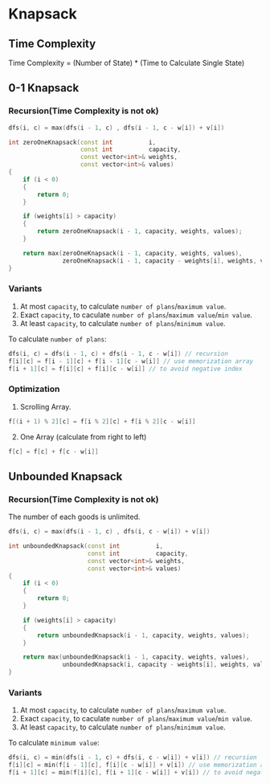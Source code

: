 # Knapsack
## Time Complexity
Time Complexity = (Number of State) * (Time to Calculate Single State)

## 0-1 Knapsack
### Recursion(Time Complexity is not ok)
``` cpp
dfs(i, c) = max(dfs(i - 1, c) , dfs(i - 1, c - w[i]) + v[i])
``` 
``` cpp
int zeroOneKnapsack(const int          i,
                    const int          capacity,
                    const vector<int>& weights,
                    const vector<int>& values)
{
    if (i < 0)
    {
        return 0;
    }

    if (weights[i] > capacity)
    {
        return zeroOneKnapsack(i - 1, capacity, weights, values);
    }

    return max(zeroOneKnapsack(i - 1, capacity, weights, values),
               zeroOneKnapsack(i - 1, capacity - weights[i], weights, values) + values[i]);
}
```
### Variants
1. At most `capacity`, to calculate `number of plans`/`maximum value`.
2. Exact `capacity`, to caculate `number of plans`/`maximum value`/`min value`.
3. At least `capacity`, to calculate `number of plans`/`minimum value`.

To calculate `number of plans`: 
``` cpp
dfs(i, c) = dfs(i - 1, c) + dfs(i - 1, c - w[i]) // recursion
f[i][c] = f[i - 1][c] + f[i - 1][c - w[i]] // use memorization array
f[i + 1][c] = f[i][c] + f[i][c - w[i]] // to avoid negative index
```
### Optimization
1. Scrolling Array.
``` cpp
f[(i + 1) % 2][c] = f[i % 2][c] + f[i % 2][c - w[i]]
```
2. One Array (calculate from right to left)
``` cpp
f[c] = f[c] + f[c - w[i]]
```
## Unbounded Knapsack
### Recursion(Time Complexity is not ok)
The number of each goods is unlimited.
``` cpp
dfs(i, c) = max(dfs(i - 1, c) , dfs(i, c - w[i]) + v[i])
```
``` cpp
int unboundedKnapsack(const int          i,
                      const int          capacity,
                      const vector<int>& weights,
                      const vector<int>& values)
{
    if (i < 0)
    {
        return 0;
    }

    if (weights[i] > capacity)
    {
        return unboundedKnapsack(i - 1, capacity, weights, values);
    }

    return max(unboundedKnapsack(i - 1, capacity, weights, values),
               unboundedKnapsack(i, capacity - weights[i], weights, values) + values[i]);
}
```
### Variants
1. At most `capacity`, to calculate `number of plans`/`maximum value`.
2. Exact `capacity`, to caculate `number of plans`/`maximum value`/`min value`.
3. At least `capacity`, to calculate `number of plans`/`minimum value`.

To calculate `minimum value`: 
``` cpp
dfs(i, c) = min(dfs(i - 1, c) + dfs(i, c - w[i]) + v[i]) // recursion
f[i][c] = min(f[i - 1][c], f[i][c - w[i]] + v[i]) // use memorization array
f[i + 1][c] = min(f[i][c], f[i + 1][c - w[i]] + v[i]) // to avoid negative index
```
